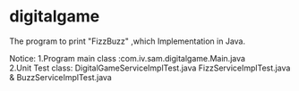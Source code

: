 # digitalgame
The program to print "FizzBuzz" ,which Implementation in Java.

Notice:
1.Program main class :com.iv.sam.digitalgame.Main.java<br>
2.Unit Test class: DigitalGameServiceImplTest.java  FizzServiceImplTest.java & BuzzServiceImplTest.java
